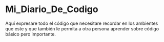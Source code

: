 # Mi_Diario_De_Codigo
Aquí expresare todo el código que necesitare recordar en los ambientes que este y que también le permita a otra persona aprender sobre código básico pero importante.
